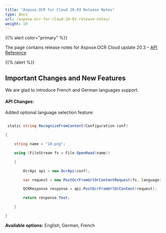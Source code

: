 ```yaml
---
title: "Aspose.OCR for Cloud 20.03 Release Notes"
type: docs
url: /aspose-ocr-for-cloud-20-03-release-notes/
weight: 10
---
```


{{% alert color="primary" %}} 

The page contains release notes for Aspose.OCR Cloud update 20.3 – [API Reference](https://apireference.aspose.cloud/ocr/)

{{% /alert %}} 
## **Important Changes and New Features**
We are glad to introduce French and German languages support.
#### **API Changes:**
Added optional language selection feature:

```csharp

 static string RecognizeFromContent(Configuration conf)

{

    string name = "10.png";

    using (FileStream fs = File.OpenRead(name))

    {

        OcrApi api = new OcrApi(conf);

        var request = new PostOcrFromUrlOrContentRequest(fs, language: LanguageGroup.German);

        OCRResponse response = api.PostOcrFromUrlOrContent(request);

        return response.Text;

    }

}

```

**Available options:** English, German, French



